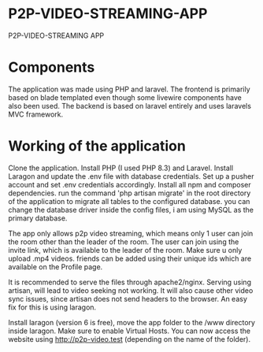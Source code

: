 # P2P-VIDEO-STREAMING-APP
P2P-VIDEO-STREAMING APP
# Components

The application was made using PHP and laravel. The frontend is primarily based on blade templated even though some livewire components have also been used. The backend is based on laravel entirely and uses laravels MVC framework.

# Working of the application
Clone the application. Install PHP (I used PHP 8.3) and Laravel. Install Laragon and update the .env file with database credentials. Set up a pusher account and set .env credentials accordingly. Install all npm and composer dependencies. run the command 'php artisan migrate' in the root directory of the application to migrate all tables to the configured database. you can change the database driver inside the config files, i am using MySQL as the primary database.

The app only allows p2p video streaming, which means only 1 user can join the room other  than the leader of the room. The user can join using the invite link, which is available to the leader of the room. Make sure u only upload .mp4 videos. friends can be added using their unique ids which are available on the Profile page.  

It is recommended to serve the files through apache2/nginx. Serving using artisan, will lead to video seeking not working. It will also cause other video sync issues, since artisan does not send headers to the browser. An easy fix for this is using laragon.

Install laragon (version 6 is free), move the app folder to the /www directory inside laragon. Make sure to enable Virtual Hosts. You can now access the website using http://p2p-video.test (depending on the name of the folder).
